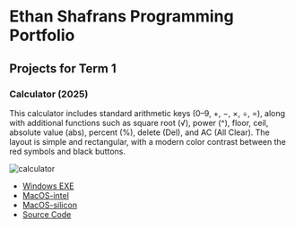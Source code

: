 # Ethan Shafrans Programming Portfolio

## Projects for Term 1

### Calculator (2025)

This calculator includes standard arithmetic keys (0–9, +, −, ×, ÷, =), along with additional functions such as square root (√), power (^), floor, ceil, absolute value (abs), percent (%), delete (Del), and AC (All Clear). The layout is simple and rectangular, with a modern color contrast between the red symbols and black buttons.



![calculator](https://github.com/9730837/portfolio-p3/blob/main/images/calculator.png?raw=true)

*   [Windows EXE]()
*   [MacOS-intel]()
*   [MacOS-silicon]()
*   [Source Code](https://github.com/9730837/portfolio-p3/tree/main/src/Calculator)


